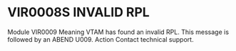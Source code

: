 # VIR0008S INVALID RPL
Module
    	VIR0009
Meaning
    VTAM has found an invalid RPL. This message is followed by an ABEND U009.
Action
    Contact technical support.
